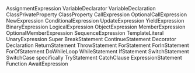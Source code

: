 AssignmentExpression
VariableDeclarator
VariableDeclaration
ClassPrivateProperty
ClassProperty
CallExpression
OptionalCallExpression
NewExpression
ConditionalExpression
UpdateExpression
YieldExpression
BinaryExpression
LogicalExpression
ObjectExpression
MemberExpression
OptionalMemberExpression
SequenceExpression
TemplateLiteral
UnaryExpression
Super
BreakStatement
ContinueStatement
Decorator
Declaration
ReturnStatement
ThrowStatement
ForStatement
ForInStatement
ForOfStatement
DoWhileLoop
WhileStatement
IfStatement
SwitchStatement
SwitchCase
specifically
TryStatement
CatchClause
ExpressionStatement
Function
AwaitExpression